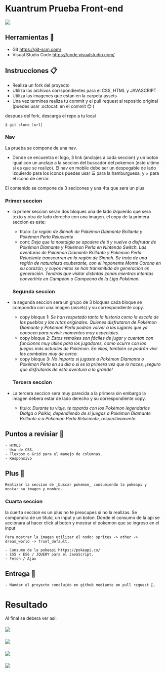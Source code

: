 # Kuantrum Prueba Front-end

![](https://cdn.shopify.com/s/files/1/0363/2077/2233/files/186528898_521137025571171_4112613464725438138_n_28e30506-2f9d-4006-88fb-a52eade16675.png?v=1621532166)

## Herramientas 🔧

  - Git https://git-scm.com/
  - Visual Studio Code https://code.visualstudio.com/

## Instrucciones 📋

  - Realiza un fork del proyecto
  - Utiliza los archivos corrspondientes para el CSS, HTML y JAVASCRIPT
  - Utiliza las imagenes que estan en la carpeta assets
  - Una vez termines realiza tu commit y el pull request al repositio original (puedes usar :octocat: en el commit 😊 )

  despues del fork, descarga el repo a tu local
```
$ git clone [url]
```
### Nav
  La prueba se compone de una nav.
  - Donde se encuentra el logo, 3 link (anclajes a cada seccion) y un boton igual con un anclaje a la seccion del buscador del pokemon (este ultimo si es que se realizo).
  El nav en mobile debe ser un despegable de lado izquierdo para los iconos puedes usar &#9776; para la hamburguesa, y &times; para el icono de cerrar.

  El contenido se compone de 3 secicones y una 4ta que sera un plus

  ### Primer seccion
- la primer seccion seran dos bloques una de lado izquierdo que sera texto y otra de lado derecho con una imagen.
    el copy de la primera seccion es este:
    - titulo: _La región de Sinnoh de Pokémon Diamante Brillante y Pokémon Perla Reluciente_
    - cont: _Deja que la nostalgia se apodere de ti y vuelve a disfrutar de Pokémon Diamante y Pokémon Perla en Nintendo Switch. Las aventuras de Pokémon Diamante Brillante y Pokémon Perla Reluciente transcurren en la región de Sinnoh. Se trata de una región de naturaleza exuberante, con el imponente Monte Corona en su corazón, y cuyos mitos se han transmitido de generación en generación. Tendrás que visitar distintas zonas mientras intentas convertirte en Campeón o Campeona de la Liga Pokémon._

    ### Segunda seccion
- la segunda seccion sera un grupo de 3 bloques cada bloque se compondra con una imagen (assets) y su correspondiente copy.
    - copy bloque 1: _Se han respetado tanto la historia como la escala de los pueblos y las rutas originales. Quienes disfrutaron de Pokémon Diamante y Pokémon Perla podrán volver a los lugares que ya conocen para revivir momentos muy especiales._
    - copy bloque 2: _Estos remakes son fáciles de jugar y cuentan con funciones muy útiles para los jugadores, como ocurre con los juegos más actuales de Pokémon. En ellos, también se podrán vivir los combates muy de cerca._
    - copy bloque 3: _No importa si jugaste a Pokémon Diamante o Pokémon Perla en su día o si es la primera vez que lo haces, ¡seguro que disfrutarás de esta aventura a lo grande!_

    ### Tercera seccion
- La tercera seccion sera muy parecida a la primera sin embargo la imagen debera estar de lado derecho y su correspondiente copy.
    - titulo: _Durante tu viaje, te toparás con los Pokémon legendarios Dialga o Palkia, dependiendo de si juegas a Pokémon Diamante Brillante o a Pokémon Perla Reluciente, respectivamente._

## Puntos a revisiar 📌

    - HTML5
    - Uso de CSS.
    - Flexbox o Grid para el manejo de columnas.
    - Responsivo

## Plus 🚀

    Realizar la seccion de _buscar pokemon_ consumiendo la pokeapi y mostar su imagen y nombre.

### Cuarta seccion
la cuerta seccion es un plus no te preocupes si no la realizas.
Se compondra de un titulo, un input y un boton. Donde el consumo de la api se accionara al hacer    click al boton y mostrar el pokemon que se ingreso en el input

    Para mostrar la imagen utilizar el nodo: sprites -> other -> dream_world -> front_default.

    - Consumo de la pokeapi https://pokeapi.co/
    - ES5 / ES6 / JQUERY para el JavaScript.
    - Fetch / Ajax

## Entrega 🎁

    - Mandar el proyecto concluido en github mediante un pull request 🍺.

# Resultado
Al final se debera ver asi:

####
![](https://cdn.shopify.com/s/files/1/0363/2077/2233/files/prueba_desktop.png?v=1623178392)
###
![](https://cdn.shopify.com/s/files/1/0363/2077/2233/files/prueba_mobile.png?v=1623178329)
###
![](https://cdn.shopify.com/s/files/1/0363/2077/2233/files/prueba_nav-mobile.png?v=1623178392)
###
![](https://cdn.shopify.com/s/files/1/0363/2077/2233/files/prueba_search.png?v=1623178392)
